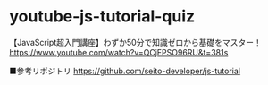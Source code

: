 # youtube-js-tutorial-quiz

【JavaScript超入門講座】わずか50分で知識ゼロから基礎をマスター！
https://www.youtube.com/watch?v=QCjFPSO96RU&t=381s

■参考リポジトリ
https://github.com/seito-developer/js-tutorial

